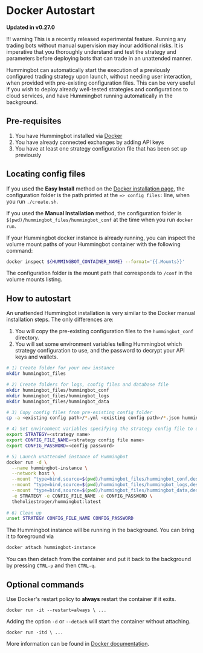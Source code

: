# Docker Autostart

**Updated in v0.27.0**

!!! warning
    This is a recently released experimental feature. Running any trading bots without manual supervision may incur additional risks. It is imperative that you thoroughly understand and test the strategy and parameters before deploying bots that can trade in an unattended manner.

Hummingbot can automatically start the execution of a previously configured trading strategy upon launch, without needing user interaction, when provided with pre-existing configuration files. This can be very useful if you wish to deploy already well-tested strategies and configurations to cloud services, and have Hummingbot running automatically in the background.


## Pre-requisites

1. You have Hummingbot installed via [Docker](/installation/docker/linux)
2. You have already connected exchanges by adding API keys
3. You have at least one strategy configuration file that has been set up previously

## Locating config files

If you used the **Easy Install** method on the [Docker installation page](/installation/docker/linux), the configuration folder is the path printed at the `=> config files:` line, when you run `./create.sh`.

If you used the **Manual Installation** method, the configuration folder is `$(pwd)/hummingbot_files/hummingbot_conf` at the time when you run `docker run`.

If your Hummingbot docker instance is already running, you can inspect the volume mount paths of your Hummingbot container with the following command:

```bash
docker inspect ${HUMMINGBOT_CONTAINER_NAME} --format='{{.Mounts}}'
```

The configuration folder is the mount path that corresponds to `/conf` in the volume mounts listing.


## How to autostart

An unattended Hummingbot installation is very similar to the Docker manual installation steps. The only differences are:

 1. You will copy the pre-existing configuration files to the `hummingbot_conf` directory.
 2. You will set some environment variables telling Hummingbot which strategy configuration to use, and the password to decrypt your API keys and wallets.

```bash
# 1) Create folder for your new instance
mkdir hummingbot_files

# 2) Create folders for logs, config files and database file
mkdir hummingbot_files/hummingbot_conf
mkdir hummingbot_files/hummingbot_logs
mkdir hummingbot_files/hummingbot_data

# 3) Copy config files from pre-existing config folder
cp -a <existing config path>/*.yml <existing config path>/*.json hummingbot_files/hummingbot_conf/

# 4) Set environment variables specifying the strategy config file to use, and the decryption password
export STRATEGY=<strategy name>
export CONFIG_FILE_NAME=<strategy config file name>
export CONFIG_PASSWORD=<config password>

# 5) Launch unattended instance of Hummingbot
docker run -d \
  --name hummingbot-instance \
  --network host \
  --mount "type=bind,source=$(pwd)/hummingbot_files/hummingbot_conf,destination=/conf/" \
  --mount "type=bind,source=$(pwd)/hummingbot_files/hummingbot_logs,destination=/logs/" \
  --mount "type=bind,source=$(pwd)/hummingbot_files/hummingbot_data,destination=/data/" \
  -e STRATEGY -e CONFIG_FILE_NAME -e CONFIG_PASSWORD \
  theholiestroger/hummingbot:latest
  
# 6) Clean up
unset STRATEGY CONFIG_FILE_NAME CONFIG_PASSWORD
```

The Hummingbot instance will be running in the background. You can bring it to foreground via

```bash
docker attach hummingbot-instance
```

You can then detach from the container and put it back to the background by pressing `CTRL-p` and then `CTRL-q`.

## Optional commands

Use Docker's restart policy to **always** restart the container if it exits.

```
docker run -it --restart=always \ ...
```

Adding the option `-d` or `--detach` will start the container without attaching.

```
docker run -itd \ ...
```

More information can be found in [Docker documentation](https://docs.docker.com/engine/reference/commandline/run/).
